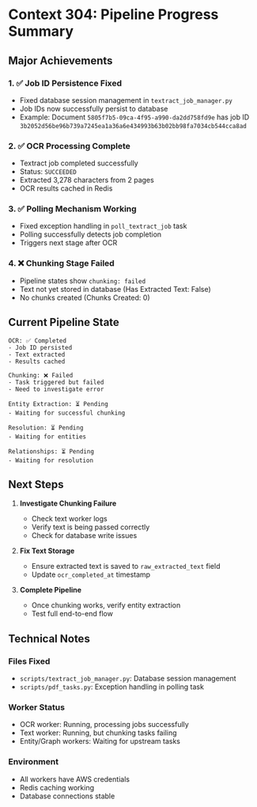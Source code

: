# Context 304: Pipeline Progress Summary

## Major Achievements

### 1. ✅ Job ID Persistence Fixed
- Fixed database session management in `textract_job_manager.py`
- Job IDs now successfully persist to database
- Example: Document `5805f7b5-09ca-4f95-a990-da2dd758fd9e` has job ID `3b2052d56be96b739a7245ea1a36a6e434993b63b02bb98fa7034cb544cca8ad`

### 2. ✅ OCR Processing Complete
- Textract job completed successfully
- Status: `SUCCEEDED`
- Extracted 3,278 characters from 2 pages
- OCR results cached in Redis

### 3. ✅ Polling Mechanism Working
- Fixed exception handling in `poll_textract_job` task
- Polling successfully detects job completion
- Triggers next stage after OCR

### 4. ❌ Chunking Stage Failed
- Pipeline states show `chunking: failed`
- Text not yet stored in database (Has Extracted Text: False)
- No chunks created (Chunks Created: 0)

## Current Pipeline State

```
OCR: ✅ Completed
- Job ID persisted
- Text extracted
- Results cached

Chunking: ❌ Failed
- Task triggered but failed
- Need to investigate error

Entity Extraction: ⏳ Pending
- Waiting for successful chunking

Resolution: ⏳ Pending
- Waiting for entities

Relationships: ⏳ Pending
- Waiting for resolution
```

## Next Steps

1. **Investigate Chunking Failure**
   - Check text worker logs
   - Verify text is being passed correctly
   - Check for database write issues

2. **Fix Text Storage**
   - Ensure extracted text is saved to `raw_extracted_text` field
   - Update `ocr_completed_at` timestamp

3. **Complete Pipeline**
   - Once chunking works, verify entity extraction
   - Test full end-to-end flow

## Technical Notes

### Files Fixed
- `scripts/textract_job_manager.py`: Database session management
- `scripts/pdf_tasks.py`: Exception handling in polling task

### Worker Status
- OCR worker: Running, processing jobs successfully
- Text worker: Running, but chunking tasks failing
- Entity/Graph workers: Waiting for upstream tasks

### Environment
- All workers have AWS credentials
- Redis caching working
- Database connections stable